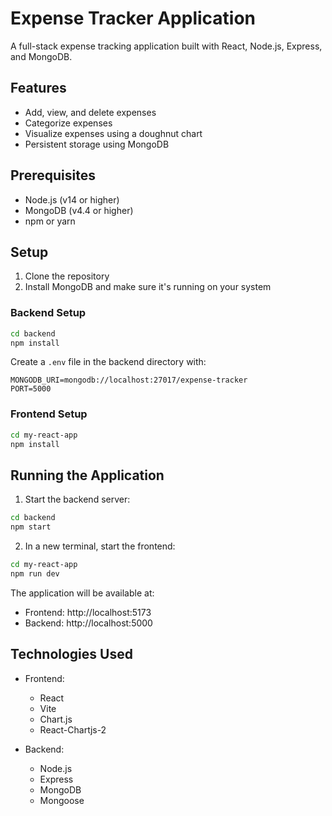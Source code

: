 # Expense Tracker Application

A full-stack expense tracking application built with React, Node.js, Express, and MongoDB.

## Features

- Add, view, and delete expenses
- Categorize expenses
- Visualize expenses using a doughnut chart
- Persistent storage using MongoDB

## Prerequisites

- Node.js (v14 or higher)
- MongoDB (v4.4 or higher)
- npm or yarn

## Setup

1. Clone the repository
2. Install MongoDB and make sure it's running on your system

### Backend Setup

```bash
cd backend
npm install
```

Create a `.env` file in the backend directory with:
```
MONGODB_URI=mongodb://localhost:27017/expense-tracker
PORT=5000
```

### Frontend Setup

```bash
cd my-react-app
npm install
```

## Running the Application

1. Start the backend server:
```bash
cd backend
npm start
```

2. In a new terminal, start the frontend:
```bash
cd my-react-app
npm run dev
```

The application will be available at:
- Frontend: http://localhost:5173
- Backend: http://localhost:5000

## Technologies Used

- Frontend:
  - React
  - Vite
  - Chart.js
  - React-Chartjs-2

- Backend:
  - Node.js
  - Express
  - MongoDB
  - Mongoose 